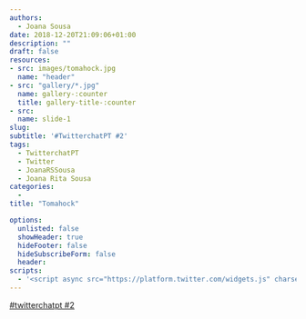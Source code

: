 ```yaml
---
authors:
  - Joana Sousa
date: 2018-12-20T21:09:06+01:00
description: ""
draft: false
resources: 
- src: images/tomahock.jpg
  name: "header"
- src: "gallery/*.jpg"
  name: gallery-:counter
  title: gallery-title-:counter
- src:
  name: slide-1
slug:
subtitle: '#TwitterchatPT #2'
tags: 
  - TwitterchatPT
  - Twitter 
  - JoanaRSSousa
  - Joana Rita Sousa
categories: 
  - 
title: "Tomahock"

options:
  unlisted: false
  showHeader: true
  hideFooter: false
  hideSubscribeForm: false
  header:
scripts:
  - '<script async src="https://platform.twitter.com/widgets.js" charset="utf-8"></script>'
---
```


<a href="https://twitter.com/i/moments/1075805304753934336?ref_src=twsrc%5Etfw" class="twitter-moment">#twitterchatpt #2</a>